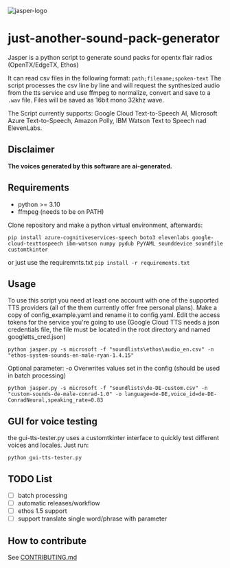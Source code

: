 ![jasper-logo](https://github.com/Raxol/just-another-sound-pack-generator/assets/1255793/1af48fe4-18f4-42c5-8342-3e8afb3778dd)
# just-another-sound-pack-generator
Jasper is a python script to generate sound packs for opentx flair radios (OpenTX/EdgeTX, Ethos)

It can read csv files in the following format: `path;filename;spoken-text`
The script processes the csv line by line and will request the synthesized audio from the tts service and use ffmpeg to normalize, convert and save to a `.wav` file.
Files will be saved as 16bit mono 32khz wave.

The Script currently supports: Google Cloud Text-to-Speech AI, Microsoft Azure Text-to-Speech, Amazon Polly, IBM Watson Text to Speech nad ElevenLabs.

## Disclaimer
__The voices generated by this software are ai-generated.__

## Requirements
- python >= 3.10
- ffmpeg (needs to be on PATH)

Clone repository and make a python virtual environment, afterwards:
```
pip install azure-cognitiveservices-speech boto3 elevenlabs google-cloud-texttospeech ibm-watson numpy pydub PyYAML sounddevice soundfile customtkinter
```
or just use the requiremnts.txt `pip install -r requirements.txt`

## Usage
To use this script you need at least one account with one of the supported TTS providers (all of the them currently offer free personal plans).
Make a copy of config_example.yaml and rename it to config.yaml. Edit the access tokens for the service you're going to use (Google Cloud TTS needs a json credentials file, the file must be located in the root directory and named googletts_cred.json)
```
python jasper.py -s microsoft -f "soundlists\ethos\audio_en.csv" -n "ethos-system-sounds-en-male-ryan-1.4.15"
```

Optional parameter: -o 
Overwrites values set in the config (should be used in batch processing)
```
python jasper.py -s microsoft -f "soundlists\de-DE-custom.csv" -n "custom-sounds-de-male-conrad-1.0" -o language=de-DE,voice_id=de-DE-ConradNeural,speaking_rate=0.83
```

## GUI for voice testing
the gui-tts-tester.py uses a customtkinter interface to quickly test different voices and locales.
Just run:
```
python gui-tts-tester.py
```

## TODO List
- [ ] batch processing
- [ ] automatic releases/workflow
- [ ] ethos 1.5 support
- [ ] support translate single word/phrase with parameter

## How to contribute

See [CONTRIBUTING.md](CONTRIBUTING.md)
